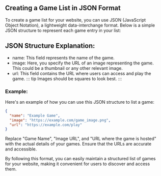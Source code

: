 ## Creating a Game List in JSON Format

To create a game list for your website, you can use JSON (JavaScript Object Notation), a lightweight data-interchange format. Below is a simple JSON structure to represent each game entry in your list:

## JSON Structure Explanation:

- name: This field represents the name of the game.
- image: Here, you specify the URL of an image representing the game. This could be a thumbnail or any other relevant image.
- url: This field contains the URL where users can access and play the game.
  ::: tip
  Images should be squares to look best.
  :::

### Example:

Here's an example of how you can use this JSON structure to list a game:

```json
{
  "name": "Example Game",
  "image": "https://example.com/game_image.png",
  "url": "https://example.com/play"
}
```

Replace "Game Name", "Image URL", and "URL where the game is hosted" with the actual details of your games. Ensure that the URLs are accurate and accessible.

By following this format, you can easily maintain a structured list of games for your website, making it convenient for users to discover and access them.
